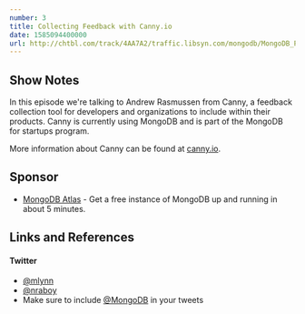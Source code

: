 ```yaml
---
number: 3
title: Collecting Feedback with Canny.io
date: 1585094400000
url: http://chtbl.com/track/4AA7A2/traffic.libsyn.com/mongodb/MongoDB_Podcast_Canny.io.mp3
---
```


## Show Notes

In this episode we're talking to Andrew Rasmussen from Canny, a feedback collection tool for developers and organizations to include within their products. Canny is currently using MongoDB and is part of the MongoDB for startups program.

More information about Canny can be found at [canny.io](https://canny.io).

## Sponsor

* [MongoDB Atlas](https://cloud.mongodb.com) - Get a free instance of MongoDB up and running in about 5 minutes.
## Links and References
#### 

#### Twitter
 * [@mlynn](https://twitter.com/mlynn)
 * [@nraboy](https://twitter.com/nraboy)
 * Make sure to include [@MongoDB](https://twitter.com/MongoDB) in your tweets
